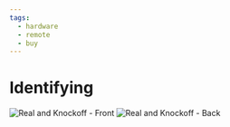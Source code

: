 ```yaml
---
tags:
  - hardware
  - remote
  - buy
---
```


# Identifying

![Real and Knockoff - Front](static/remote/real-and-knockoff-front.jpg)
![Real and Knockoff - Back](static/remote/real-and-knockoff-back.jpg)
